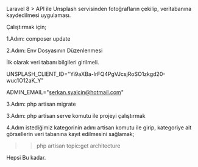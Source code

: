 Laravel 8 > API ile Unsplash servisinden fotoğrafların çekilip, veritabanına kaydedilmesi uygulaması.

Çalıştırmak için;

1.Adım: composer update

2.Adım: Env Dosyasının Düzenlenmesi

İlk olarak veri tabanı bilgileri girilmeli.

UNSPLASH_CLIENT_ID="Yi9aXBa-lrFQ4PgVJcsjRoSO1zkgd20-wuc1O12aK_Y"

ADMIN_EMAIL="serkan.syalcin@hotmail.com"

3.Adım: php artisan migrate 

3.Adım: php artisan serve komutu ile projeyi çalıştırmak

4.Adım istediğimiz kategorinin adını artisan komutu ile girip, kategoriye ait görsellerin veri tabanına kayıt edilmesini sağlamak;

>> php artisan topic:get architecture

Hepsi Bu kadar.
